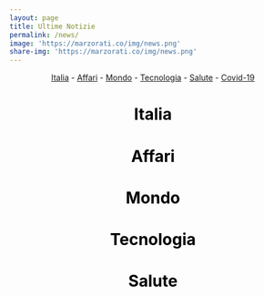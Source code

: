 ```yaml
---
layout: page
title: Ultime Notizie
permalink: /news/
image: 'https://marzorati.co/img/news.png'
share-img: 'https://marzorati.co/img/news.png'
---
```

<center><a href="#Italia">Italia</a> - <a href="#Affari">Affari</a> - <a href="#Mondo">Mondo</a> - <a href="#Tecnologia">Tecnologia</a> - <a href="#Salute">Salute</a> - <a href="https://lab24.ilsole24ore.com/coronavirus/" target="_blank">Covid-19</a></center>   

<center><h1><a name="Italia"><font color="Black">Italia</font></a></h1></center>
<script src="//rss.bloople.net/?url=https%3A%2F%2Fnews.google.com%2Frss%2Ftopics%2FCAAqIQgKIhtDQkFTRGdvSUwyMHZNRE55YW1vU0FtbDBLQUFQAQ%3Fhl%3Dit%26gl%3DIT%26ceid%3DIT%253Ait3DIT%2526ceid%253DIT%25253Ait&limit=10&showtitle=false&showdate=1&type=js"></script>
<center><h1><a name="Affari"><font color="Black">Affari</font></a></h1></center>
<script src="//rss.bloople.net/?url=https%3A%2F%2Fnews.google.com%2Frss%2Ftopics%2FCAAqJggKIiBDQkFTRWdvSUwyMHZNRGx6TVdZU0FtbDBHZ0pKVkNnQVAB%3Fhl%3Dit%26gl%3DIT%26ceid%3DIT%253Ait&limit=10&showtitle=false&type=js"></script>
<center><h1><a name="Mondo"><font color="Black">Mondo</font></a></h1></center>
<script src="//rss.bloople.net/?url=https%3A%2F%2Fnews.google.com%2Frss%2Ftopics%2FCAAqJggKIiBDQkFTRWdvSUwyMHZNRGx1YlY4U0FtbDBHZ0pKVkNnQVAB%3Fhl%3Dit%26gl%3DIT%26ceid%3DIT%253Ait&limit=10&showtitle=false&type=js"></script>
<center><h1><a name="Tecnologia"><font color="Black">Tecnologia</font></a></h1></center>
<script src="//rss.bloople.net/?url=https%3A%2F%2Fnews.google.com%2Frss%2Ftopics%2FCAAqKAgKIiJDQkFTRXdvSkwyMHZNR1ptZHpWbUVnSnBkQm9DU1ZRb0FBUAE%3Fhl%3Dit%26gl%3DIT%26ceid%3DIT%253Ait&limit=10&showtitle=false&type=js"></script>
<center><h1><a name="Salute"><font color="Black">Salute</font></a></h1></center>
<script src="//rss.bloople.net/?url=https%3A%2F%2Fnews.google.com%2Frss%2Ftopics%2FCAAqIQgKIhtDQkFTRGdvSUwyMHZNR3QwTlRFU0FtbDBLQUFQAQ%3Fhl%3Dit%26gl%3DIT%26ceid%3DIT%253Ait&limit=10&showtitle=false&type=js"></script>


